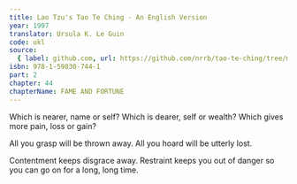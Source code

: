```yaml
---
title: Lao Tzu's Tao Te Ching - An English Version
year: 1997
translator: Ursula K. Le Guin
code: ukl
source:
  { label: github.com, url: https://github.com/nrrb/tao-te-ching/tree/master }
isbn: 978-1-59030-744-1
part: 2
chapter: 44
chapterName: FAME AND FORTUNE
---
```


Which is nearer,
name or self?
Which is dearer,
self or wealth?
Which gives more pain,
loss or gain?

All you grasp will be thrown away.
All you hoard will be utterly lost.

Contentment keeps disgrace away.
Restraint keeps you out of danger
so you can go on for a long, long time.
